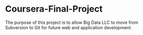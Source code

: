 # Coursera-Final-Project
The purpose of this project is to allow Big Data LLC to move from Subversion to Git for future web and application development.
